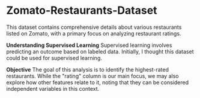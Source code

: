 # Zomato-Restaurants-Dataset

This dataset contains comprehensive details about various restaurants listed on Zomato, with a primary focus on analyzing restaurant ratings.

**Understanding Supervised Learning**
Supervised learning involves predicting an outcome based on labeled data. Initially, I thought this dataset could be used for supervised learning.

**Objective**
The goal of this analysis is to identify the highest-rated restaurants. While the "rating" column is our main focus, we may also explore how other features relate to it, noting that they can be considered independent variables in this context.

